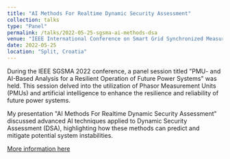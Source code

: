 ```yaml
---
title: "AI Methods For Realtime Dynamic Security Assessment"
collection: talks
type: "Panel"
permalink: /talks/2022-05-25-sgsma-ai-methods-dsa
venue: "IEEE International Conference on Smart Grid Synchronized Measurements and Analytics (SGSMA) 2022"
date: 2022-05-25
location: "Split, Croatia"
---
```

During the IEEE SGSMA 2022 conference, a panel session titled "PMU- and AI-Based Analysis for a Resilient Operation of Future Power Systems" was held. This session delved into the utilization of Phasor Measurement Units (PMUs) and artificial intelligence to enhance the resilience and reliability of future power systems.

My presentation "AI Methods For Realtime Dynamic Security Assessment" discussed advanced AI techniques applied to Dynamic Security Assessment (DSA), highlighting how these methods can predict and mitigate potential system instabilities.

[More information here](https://www.sgsma2022.org/pmu-and-ai-based-analysis-for-a-resilient-operation-of-future-power-systems/)
